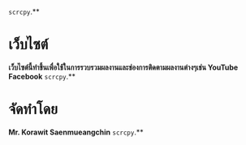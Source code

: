 `scrcpy`.**
# เว็บไซต์
**เว็บไซต์นี้ทำขึ้นเพื่อใช้ในการรวบรวมผลงานและช่องการติดตามผลงานต่างๆเช่น YouTube Facebook**
`scrcpy`.**
# จัดทำโดย
**Mr. Korawit Saenmueangchin**
`scrcpy`.**

